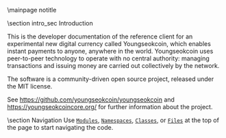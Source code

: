 \mainpage notitle

\section intro_sec Introduction

This is the developer documentation of the reference client for an experimental new digital currency called Youngseokcoin,
which enables instant payments to anyone, anywhere in the world. Youngseokcoin uses peer-to-peer technology to operate
with no central authority: managing transactions and issuing money are carried out collectively by the network.

The software is a community-driven open source project, released under the MIT license.

See https://github.com/youngseokcoin/youngseokcoin and https://youngseokcoincore.org/ for further information about the project.

\section Navigation
Use <a href="modules.html"><code>Modules</code></a>, <a href="namespaces.html"><code>Namespaces</code></a>, <a href="classes.html"><code>Classes</code></a>, or <a href="files.html"><code>Files</code></a> at the top of the page to start navigating the code.

